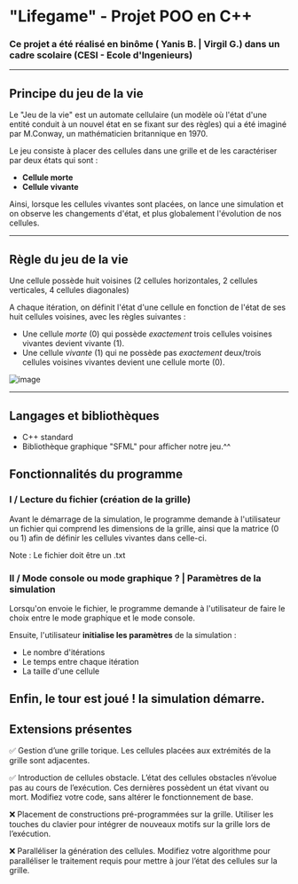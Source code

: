 # "Lifegame" - Projet POO en C++ 

###  Ce projet a été réalisé en binôme ( Yanis B. | Virgil G.) dans un cadre scolaire (CESI - Ecole d'Ingenieurs)

----------------------
## Principe du jeu de la vie

Le "Jeu de la vie" est un automate cellulaire (un modèle où l'état d'une entité conduit à un nouvel état en se fixant sur des règles) qui a été imaginé par M.Conway, un mathématicien britannique en 1970.

Le jeu consiste à placer des cellules dans une grille et de les caractériser par deux états qui sont :
-  **Cellule morte**
-  **Cellule vivante**

Ainsi, lorsque les cellules vivantes sont placées, on lance une simulation et on observe les changements d'état, et plus globalement l'évolution de nos cellules.

----------------------

## Règle du jeu de la vie

Une cellule possède huit voisines (2 cellules horizontales, 2 cellules verticales, 4 cellules diagonales)

A chaque itération, on définit l'état d'une cellule en fonction de l'état de ses huit cellules voisines, avec les règles suivantes :

-  Une cellule *morte* (0) qui possède *exactement* trois cellules voisines vivantes devient vivante (1).
-  Une cellule *vivante* (1) qui ne possède pas *exactement* deux/trois cellules voisines vivantes devient une cellule morte (0).

 ![image](https://github.com/user-attachments/assets/a8637444-208c-466c-8484-63e368080606)

--------------------
## Langages et bibliothèques

-  C++ standard
-  Bibliothèque graphique "SFML" pour afficher notre jeu.^^

## Fonctionnalités du programme

### I / Lecture du fichier (création de la grille)

Avant le démarrage de la simulation, le programme demande à l'utilisateur un fichier qui comprend les dimensions de la grille, ainsi que la matrice (0 ou 1) afin de définir les cellules vivantes dans celle-ci.

Note : Le fichier doit être un .txt

### II / Mode console ou mode graphique ? | Paramètres de la simulation

Lorsqu'on envoie le fichier, le programme demande à l'utilisateur de faire le choix entre le mode graphique et le mode console.

Ensuite, l'utilisateur **initialise les paramètres** de la simulation :

-  Le nombre d'itérations
-  Le temps entre chaque itération
-  La taille d'une cellule

Enfin, le tour est joué ! la simulation démarre.
------------------
## Extensions présentes 

✅ Gestion d’une grille torique. Les cellules placées aux extrémités de la grille sont adjacentes.

✅ Introduction de cellules obstacle. L’état des cellules obstacles n’évolue pas au cours de l’exécution. Ces dernières
possèdent un état vivant ou mort. Modifiez votre code, sans altérer le fonctionnement de base.

❌ Placement de constructions pré-programmées sur la grille. Utiliser les touches du clavier pour intégrer de nouveaux motifs sur la grille lors de l’exécution.

❌ Paralléliser la génération des cellules. Modifiez votre algorithme pour paralléliser le traitement requis pour mettre à jour l’état des cellules sur la grille.











